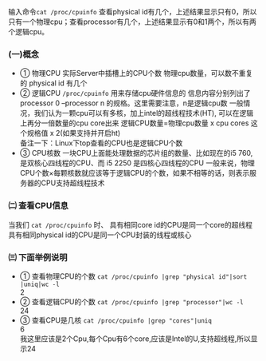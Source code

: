 输入命令`cat /proc/cpuinfo` 查看physical id有几个，上述结果显示只有0，所以只有一个物理cpu；查看processor有几个，上述结果显示有0和1两个，所以有两个逻辑cpu。

### (一)概念
- ① 物理CPU
实际Server中插槽上的CPU个数
物理cpu数量，可以数不重复的 physical id 有几个
- ② 逻辑CPU 
 `/proc/cpuinfo` 用来存储cpu硬件信息的
信息内容分别列出了processor 0 –processor n 的规格。这里需要注意，n是逻辑cpu数
一般情况，我们认为一颗cpu可以有多核，加上intel的超线程技术(HT), 可以在逻辑上再分一倍数量的cpu core出来
逻辑CPU数量=物理cpu数量 x cpu cores 这个规格值 x 2(如果支持并开启ht)    
备注一下：Linux下top查看的CPU也是逻辑CPU个数
- ③ CPU核数
一块CPU上面能处理数据的芯片组的数量、比如现在的i5 760,是双核心四线程的CPU、而 i5 2250 是四核心四线程的CPU
一般来说，物理CPU个数×每颗核数就应该等于逻辑CPU的个数，如果不相等的话，则表示服务器的CPU支持超线程技术 
### ㈡ 查看CPU信息
当我们 `cat /proc/cpuinfo` 时、
具有相同core id的CPU是同一个core的超线程
具有相同physical id的CPU是同一个CPU封装的线程或核心
### ㈢ 下面举例说明
- ① 查看物理CPU的个数
    `cat /proc/cpuinfo |grep "physical id"|sort |uniq|wc -l`  
    2  
- ② 查看逻辑CPU的个数
    `cat /proc/cpuinfo |grep "processor"|wc -l`  
    24  
- ③ 查看CPU是几核
    `cat /proc/cpuinfo |grep "cores"|uniq`  
    6   
我这里应该是2个Cpu,每个Cpu有6个core,应该是Intel的U,支持超线程,所以显示24 